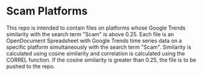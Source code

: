 # Scam Platforms
This repo is intended to contain files on platforms whose Google Trends similarity with the search term "Scam" is above 0.25.
Each file is an OpenDocument Spreadsheet with Google Trends time series data on a specific platform simultaneously with the search term "Scam".
Similarity is calculated using cosine similarity and correlation is calculated using the CORREL function.
If the cosine similarity is greater than 0.25, the file is to be pushed to the repo.

